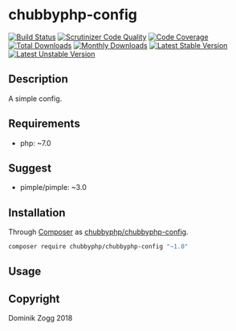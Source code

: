 # chubbyphp-config

[![Build Status](https://api.travis-ci.org/chubbyphp/chubbyphp-config.png?branch=master)](https://travis-ci.org/chubbyphp/chubbyphp-config)
[![Scrutinizer Code Quality](https://scrutinizer-ci.com/g/chubbyphp/chubbyphp-config/badges/quality-score.png?b=master)](https://scrutinizer-ci.com/g/chubbyphp/chubbyphp-config/?branch=master)
[![Code Coverage](https://scrutinizer-ci.com/g/chubbyphp/chubbyphp-config/badges/coverage.png?b=master)](https://scrutinizer-ci.com/g/chubbyphp/chubbyphp-config/?branch=master)
[![Total Downloads](https://poser.pugx.org/chubbyphp/chubbyphp-config/downloads.png)](https://packagist.org/packages/chubbyphp/chubbyphp-config)
[![Monthly Downloads](https://poser.pugx.org/chubbyphp/chubbyphp-config/d/monthly)](https://packagist.org/packages/chubbyphp/chubbyphp-config)
[![Latest Stable Version](https://poser.pugx.org/chubbyphp/chubbyphp-config/v/stable.png)](https://packagist.org/packages/chubbyphp/chubbyphp-config)
[![Latest Unstable Version](https://poser.pugx.org/chubbyphp/chubbyphp-config/v/unstable)](https://packagist.org/packages/chubbyphp/chubbyphp-config)

## Description

A simple config.

## Requirements

 * php: ~7.0

## Suggest

 * pimple/pimple: ~3.0

## Installation

Through [Composer](http://getcomposer.org) as [chubbyphp/chubbyphp-config][1].

```sh
composer require chubbyphp/chubbyphp-config "~1.0"
```

## Usage

## Copyright

Dominik Zogg 2018

[1]: https://packagist.org/packages/chubbyphp/chubbyphp-config
